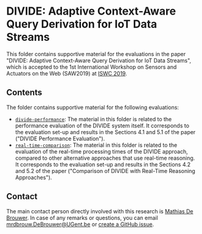 # DIVIDE: Adaptive Context-Aware Query Derivation for IoT Data Streams

This folder contains supportive material for the evaluations in the paper "DIVIDE: Adaptive Context-Aware Query Derivation for IoT Data Streams", which is accepted to the 1st International Workshop on Sensors and Actuators on the Web (SAW2019) at [ISWC 2019](https://iswc2019.semanticweb.org/).

## Contents

The folder contains supportive material for the following evaluations:

* [`divide-performance`](divide-performance): The material in this folder is related to the performance evaluation of the DIVIDE system itself. It corresponds to the evaluation set-up and results in the Sections 4.1 and 5.1 of the paper ("DIVIDE Performance Evaluation").
* [`real-time-comparison`](real-time-comparison): The material in this folder is related to the evaluation of the real-time processing times of the DIVIDE approach, compared to other alternative approaches that use real-time reasoning. It corresponds to the evaluation set-up and results in the Sections 4.2 and 5.2 of the paper ("Comparison of DIVIDE with Real-Time Reasoning Approaches").

## Contact
 
The main contact person directly involved with this research is [Mathias De Brouwer](https://www.linkedin.com/in/mathiasdebrouwer/). In case of any remarks or questions, you can email [mrdbrouw.DeBrouwer@UGent.be](mailto:mrdbrouw.DeBrouwer@UGent.be) or [create a GitHub issue](../../../../issues/new).
